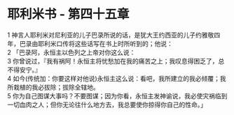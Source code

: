 # 耶利米书 - 第四十五章
  
 1 神言人耶利米对尼利亚的儿子巴录所说的话，是犹大王约西亚的儿子约雅敬四年，巴录由耶利米口传将这些话写在书上时所听到的；他说：  
 2 「巴录阿，永恒主以色列之上帝对你这么说：  
 3 你曾说过，『我有祸阿！永恒主将忧愁加在我的痛苦之上；我叹息得困乏了，总不得安宁。』  
 4 如今(传统加：你要这样对他说)永恒主这么说：看吧，我所建立的我必倾覆；我所栽植的我必拔除；拔除全辖地。  
 5 你为自己图谋大事吗？不要图谋；因为你看，永恒主发神谕说，我必使灾祸临到一切血肉之人；但你无论往什么地方去，我总要使你掠得你自己的性命。」